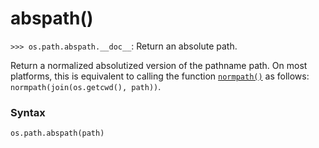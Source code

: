 # abspath()

`>>> os.path.abspath.__doc__`: Return an absolute path.

Return a normalized absolutized version of the pathname path. On most platforms, this is equivalent to calling the function [`normpath()`](/modules/os/path/normpath.md) as follows: `normpath(join(os.getcwd(), path))`.

### Syntax

```python
os.path.abspath(path)
```